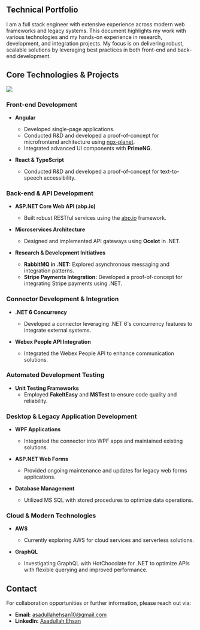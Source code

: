 ## Technical Portfolio
I am a full stack engineer with extensive experience across modern web frameworks and legacy systems. This document highlights my work with various technologies and my hands-on experience in research, development, and integration projects. My focus is on delivering robust, scalable solutions by leveraging best practices in both front-end and back-end development.

## Core Technologies & Projects

<p>
  <a href="https://skillicons.dev">
    <img src="https://skillicons.dev/icons?i=ts,nodejs,angular,cs,dotnet,aws,graphql" />
  </a>
</p>

### Front-end Development
- **Angular**
  - Developed single-page applications.
  - Conducted R&D and developed a proof-of-concept for microfrontend architecture using [ngx-planet]([https://ngx-planet.com/](https://github.com/worktile/ngx-planet)).
  - Integrated advanced UI components with **PrimeNG**.
  
- **React & TypeScript**
  - Conducted R&D and developed a proof-of-concept for text-to-speech accessibility.

### Back-end & API Development
- **ASP.NET Core Web API (abp.io)**
  - Built robust RESTful services using the [abp.io](https://abp.io/) framework.
  
- **Microservices Architecture**
  - Designed and implemented API gateways using **Ocelot** in .NET.
  
- **Research & Development Initiatives**
  - **RabbitMQ in .NET:** Explored asynchronous messaging and integration patterns.
  - **Stripe Payments Integration:** Developed a proof-of-concept for integrating Stripe payments using .NET.

### Connector Development & Integration
- **.NET 6 Concurrency**
  - Developed a connector leveraging .NET 6's concurrency features to integrate external systems.
  
- **Webex People API Integration**
  - Integrated the Webex People API to enhance communication solutions.

### Automated Development Testing
- **Unit Testing Frameworks**
  - Employed **FakeItEasy** and **MSTest** to ensure code quality and reliability.

### Desktop & Legacy Application Development
- **WPF Applications**
  - Integrated the connector into WPF apps and maintained existing solutions.
  
- **ASP.NET Web Forms**
  - Provided ongoing maintenance and updates for legacy web forms applications.
  
- **Database Management**
  - Utilized MS SQL with stored procedures to optimize data operations.

### Cloud & Modern Technologies
- **AWS**
  - Currently exploring AWS for cloud services and serverless solutions.
  
- **GraphQL**
  - Investigating GraphQL with HotChocolate for .NET to optimize APIs with flexible querying and improved performance.

## Contact
For collaboration opportunities or further information, please reach out via:

- **Email:** [asadullahehsan10@gmail.com](mailto:asadullahehsan10@gmail.com)
- **LinkedIn:** [Asadullah Ehsan](https://www.linkedin.com/in/asadullahehsan/)
